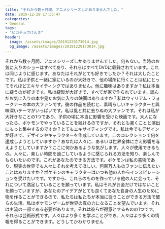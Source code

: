 ```yaml
---
title: "それから数ヶ月間、アニメシリーズしかありませんでした。"
date: 2019-12-29 17:33:47
categories:
- General
tags:
- "ピカチュウげんき"
header:
  image: /assets/images/20191229173014.jpg
  og_image: /assets/images/20191229173014.jpg
---
```


それから数ヶ月間、アニメシリーズしかありませんでした。何もない。当時のお気に入りのショーはすべてあり、それらはすべてDVDに収録されています。これは同じように感じます。あなたはそれがとても好きでしたか？それは大したことです。私は子供と一緒に家にいるのが大好きで、他の場所に行くことは私にとってそれほどエキサイティングではありません。他に趣味はありますか？私は本当に縫うのが好きです。私は縫製が大好きで、すべてが家で作られています。読んだお気に入りの本や見たお気に入りの映画はありますか？私はウィリアム・フォークナーの本の大ファンです。彼の作品を読むと、素晴らしいキャラクターと興味深いテーマがいっぱいです。私は風と共に去りぬの大ファンです。それは私が大好きなことの1つであり、子供の頃に本当に影響を受けた映画です。大人になったら、ポケモンでやっていることを続けるのですか、それとも書くことと演出にもっと集中するのですか？とてもエキサイティングです。私は今でもデザインが好きで、デザインやキャラクターを作成しています。このコレクションで何を達成しようとしていますか？あなたは人々に、あるいは世界全体にさえ影響を与えようとしていますか？ここに何かあるような気がします。人々が使用できるもの。人々に、楽しい時間を過ごしているように感じられる方法を知り、楽しんでもらいたいのです。これがあなたのできる方法です。ポケモンは私の芸術であり、現実の世界でも人々にそれを考えてほしい。何百万人ものファンに伝えたいことはありますか？ポケモンのキャラクターはいつも他の人からインスピレーションを受けたいです。ですから、これらのものを作っている他の人に会って、それについて満足していることを願っています。私はそれがお金だけではないことを願っていますが、あなたのアイデアがとても良くてあなた自身の人生のために物を作ることができるので、私たちは私たちが本当に従うことができる方法で彼らの生活。私はポケモンゲームが世界の真の力になることを望んでいます。それは主流の一部である必要があります。それは彼らが得意とするものの1つです。それらは芸術形式です。人々はより多くを学ぶことができ、人々はより多くの情報を得ることができます。どうしてかわかりません

